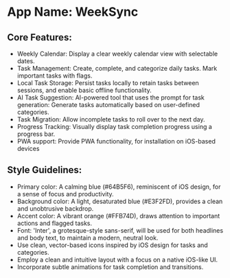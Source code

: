 # **App Name**: WeekSync

## Core Features:

- Weekly Calendar: Display a clear weekly calendar view with selectable dates.
- Task Management: Create, complete, and categorize daily tasks. Mark important tasks with flags.
- Local Task Storage: Persist tasks locally to retain tasks between sessions, and enable basic offline functionality.
- AI Task Suggestion: AI-powered tool that uses the prompt for task generation: Generate tasks automatically based on user-defined categories.
- Task Migration: Allow incomplete tasks to roll over to the next day.
- Progress Tracking: Visually display task completion progress using a progress bar.
- PWA support: Provide PWA functionality, for installation on iOS-based devices

## Style Guidelines:

- Primary color: A calming blue (#64B5F6), reminiscent of iOS design, for a sense of focus and productivity.
- Background color: A light, desaturated blue (#E3F2FD), provides a clean and unobtrusive backdrop.
- Accent color: A vibrant orange (#FFB74D), draws attention to important actions and flagged tasks.
- Font: 'Inter', a grotesque-style sans-serif, will be used for both headlines and body text, to maintain a modern, neutral look.
- Use clean, vector-based icons inspired by iOS design for tasks and categories.
- Employ a clean and intuitive layout with a focus on a native iOS-like UI.
- Incorporate subtle animations for task completion and transitions.